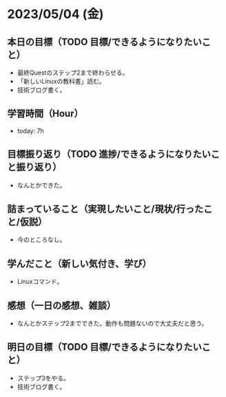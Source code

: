 # 2023/05/04 (金)

## 本日の目標（TODO 目標/できるようになりたいこと）

- 最終Questのステップ2まで終わらせる。
- 「新しいLinuxの教科書」読む。
- 技術ブログ書く。

## 学習時間（Hour）

- today: 7h

## 目標振り返り（TODO 進捗/できるようになりたいこと振り返り）

- なんとかできた。

## 詰まっていること（実現したいこと/現状/行ったこと/仮説）

- 今のところなし。

## 学んだこと（新しい気付き、学び）

- Linuxコマンド。

## 感想（一日の感想、雑談）

- なんとかステップ2までできた。動作も問題ないので大丈夫だと思う。

## 明日の目標（TODO 目標/できるようになりたいこと）

- ステップ3をやる。
- 技術ブログ書く。
